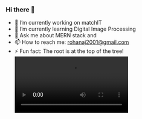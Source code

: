 ### Hi there 👋

- 🔭 I’m currently working on matchIT 
- 🌱 I’m currently learning Digital Image Processing
- 💬 Ask me about MERN stack and 
- 📫 How to reach me: rohanaj2001@gmail.com
- ⚡ Fun fact: The root is at the top of the tree!
![ ](https://media.giphy.com/media/L8K62iTDkzGX6/giphy.mp4)
